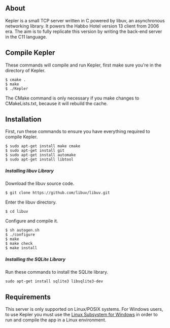 ## About

Kepler is a small TCP server written in C powered by libuv, an asynchronous networking library. It powers the Habbo Hotel version 13 client from 2006 era. The aim is to fully replicate this version by writing the back-end server in the C11 language.

## Compile Kepler

These commands will compile and run Kepler, first make sure you're in the directory of Kepler.

```
$ cmake .
$ make
$ ./Kepler
```

The CMake command is only necessary if you make changes to CMakeLists.txt, because it will rebuild the cache.

## Installation 

First, run these commands to ensure you have everything required to compile Kepler.

```
$ sudo apt-get install make cmake
$ sudo apt-get install git
$ sudo apt-get install automake
$ sudo apt-get install libtool
```

##### Installing libuv Library

Download the libuv source code.

```
$ git clone https://github.com/libuv/libuv.git
``` 

Enter the libuv directory.
```
$ cd libuv
```

Configure and compile it.
```
$ sh autogen.sh
$ ./configure
$ make
$ make check
$ make install
```

##### Installing the SQLite Library

Run these commands to install the SQLite library.

```
sudo apt-get install sqlite3 libsqlite3-dev
```

## Requirements

This server is only supported on Linux/POSIX systems. For Windows users, to use Kepler you must use the [Linux Subsystem for Windows](https://docs.microsoft.com/en-us/windows/wsl/install-win10) in order to run and compile the app in a Linux environment.